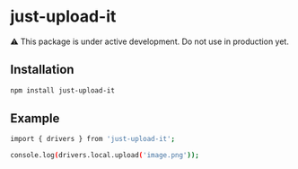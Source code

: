 # just-upload-it

⚠️ This package is under active development. Do not use in production yet.

## Installation
```bash
npm install just-upload-it
```
## Example
```bash
import { drivers } from 'just-upload-it';

console.log(drivers.local.upload('image.png'));
```